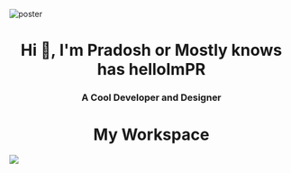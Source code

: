![poster](https://user-images.githubusercontent.com/69463173/159645633-6096a6ed-b759-4ad9-879c-df36cd008cfe.png)

<h1 align="center">Hi 👋, I'm Pradosh or Mostly knows has helloImPR</h1>
<h3 align="center">A Cool Developer and Designer</h3>
  <h1 align="center" >My Workspace</h1>
  <a align="center" href="https://github.com/pradosh-arduino">
    <img align="center" src="https://skillicons.dev/icons?i=git,vim,c,cpp,cs,lua,bash,dotnet,github,idea,linux,md,python,raspberrypi,stackoverflow,vscode,visualstudio,blender,arduino,"   />
  </a>
